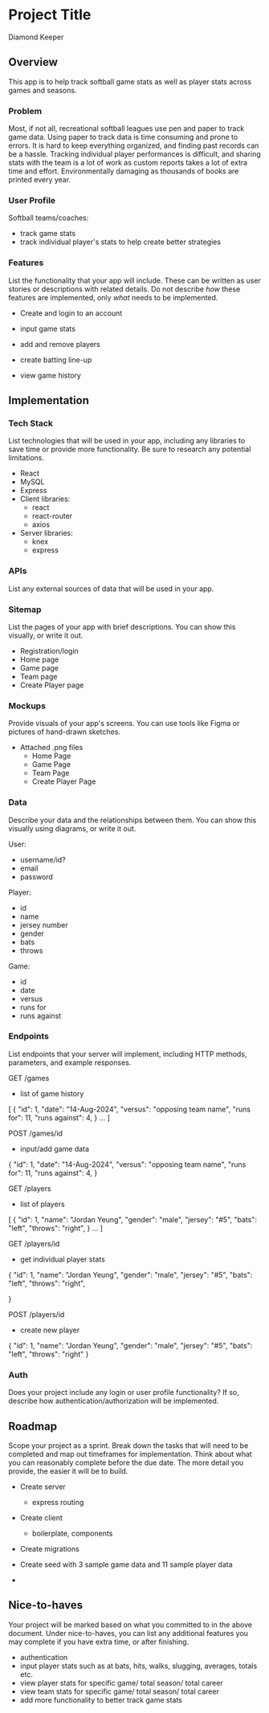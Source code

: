 # Project Title

Diamond Keeper

## Overview

This app is to help track softball game stats as well as player stats across games and seasons.

### Problem

Most, if not all, recreational softball leagues use pen and paper to track game data. Using paper to track data is time consuming and prone to errors. It is hard to keep everything organized, and finding past records can be a hassle. Tracking individual player performances is difficult, and sharing stats with the team is a lot of work as custom reports takes a lot of extra time and effort. Environmentally damaging as thousands of books are printed every year.

### User Profile

Softball teams/coaches:

- track game stats
- track individual player's stats to help create better strategies

### Features

List the functionality that your app will include. These can be written as user stories or descriptions with related details. Do not describe _how_ these features are implemented, only _what_ needs to be implemented.

- Create and login to an account
- input game stats
- add and remove players
- create batting line-up

- view game history

## Implementation

### Tech Stack

List technologies that will be used in your app, including any libraries to save time or provide more functionality. Be sure to research any potential limitations.

- React
- MySQL
- Express
- Client libraries:
  - react
  - react-router
  - axios
- Server libraries:
  - knex
  - express

### APIs

List any external sources of data that will be used in your app.

### Sitemap

List the pages of your app with brief descriptions. You can show this visually, or write it out.

- Registration/login
- Home page
- Game page
- Team page
- Create Player page

### Mockups

Provide visuals of your app's screens. You can use tools like Figma or pictures of hand-drawn sketches.

- Attached .png files
  - Home Page
  - Game Page
  - Team Page
  - Create Player Page

### Data

Describe your data and the relationships between them. You can show this visually using diagrams, or write it out.

User:

- username/id?
- email
- password

Player:

- id
- name
- jersey number
- gender
- bats
- throws

Game:

- id
- date
- versus
- runs for
- runs against

### Endpoints

List endpoints that your server will implement, including HTTP methods, parameters, and example responses.

GET /games

- list of game history

[
{
"id": 1,
"date": "14-Aug-2024",
"versus": "opposing team name",
"runs for": 11,
"runs against": 4,
}
...
]

POST /games/id

- input/add game data

{
"id": 1,
"date": "14-Aug-2024",
"versus": "opposing team name",
"runs for": 11,
"runs against": 4,
}

GET /players

- list of players

[
{
"id": 1,
"name": "Jordan Yeung",
"gender": "male",
"jersey": "#5",
"bats": "left",
"throws": "right",
}
...
]

GET /players/id

- get individual player stats

{
"id": 1,
"name": "Jordan Yeung",
"gender": "male",
"jersey": "#5",
"bats": "left",
"throws": "right",

}

POST /players/id

- create new player

{
"id": 1,
"name": "Jordan Yeung",
"gender": "male",
"jersey": "#5",
"bats": "left",
"throws": "right"
}

### Auth

Does your project include any login or user profile functionality? If so, describe how authentication/authorization will be implemented.

## Roadmap

Scope your project as a sprint. Break down the tasks that will need to be completed and map out timeframes for implementation. Think about what you can reasonably complete before the due date. The more detail you provide, the easier it will be to build.

- Create server
  - express routing
- Create client
  - boilerplate, components
- Create migrations

- Create seed with 3 sample game data and 11 sample player data

-

## Nice-to-haves

Your project will be marked based on what you committed to in the above document. Under nice-to-haves, you can list any additional features you may complete if you have extra time, or after finishing.

- authentication
- input player stats such as at bats, hits, walks, slugging, averages, totals etc.
- view player stats for specific game/ total season/ total career
- view team stats for specific game/ total season/ total career
- add more functionality to better track game stats
